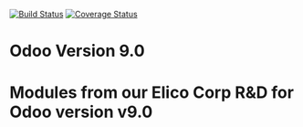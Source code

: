 [![Build Status](https://travis-ci.org/Elico-Corp/odoo-addons.svg?branch=9.0)](https://travis-ci.com/Elico-Corp/odoo-addons)
[![Coverage Status](https://coveralls.io/repos/github/Elico-Corp/odoo-addons/badge.svg?branch=9.0)](https://coveralls.io/github/Elico-Corp/odoo-addons?branch=9.0)

# Odoo Version 9.0
# Modules from our Elico Corp R&D for Odoo version v9.0
